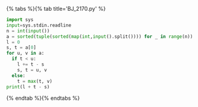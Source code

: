 {% tabs %}{% tab title='BJ_2170.py' %}

```py
import sys
input=sys.stdin.readline
n = int(input())
a = sorted(tuple(sorted(map(int,input().split()))) for _ in range(n))
l = 0
s, t = a[0]
for u, v in a:
  if t < u:
    l += t - s
    s, t = u, v
  else:
    t = max(t, v)
print(l + t - s)
```

{% endtab %}{% endtabs %}
